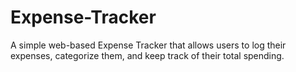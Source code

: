 # Expense-Tracker
A simple web-based Expense Tracker that allows users to log their expenses, categorize them, and keep track of their total spending.
